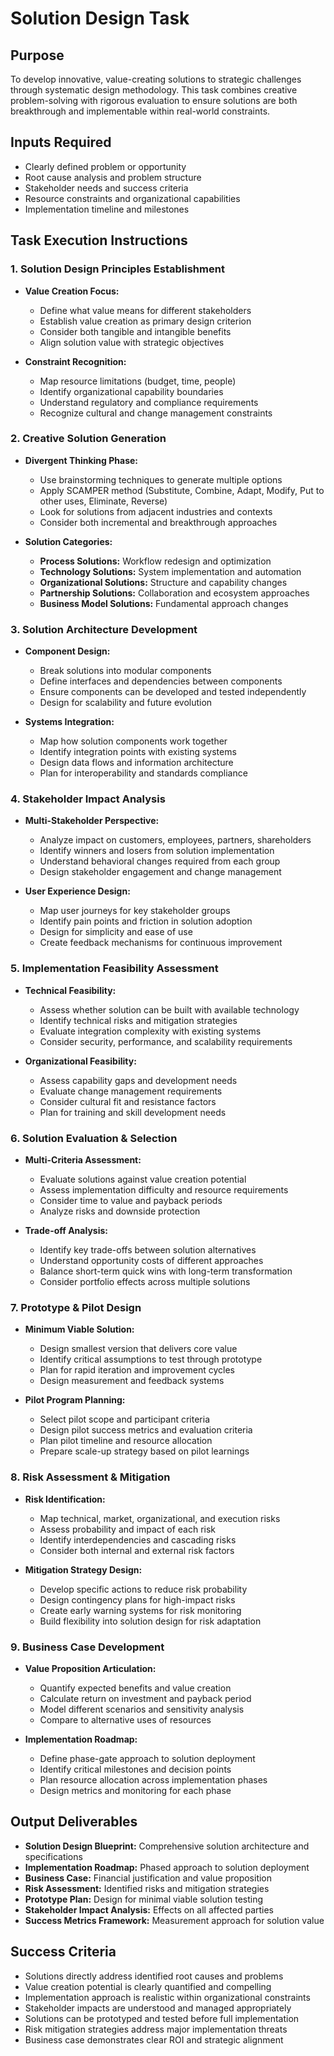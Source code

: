 # Solution Design Task

## Purpose

To develop innovative, value-creating solutions to strategic challenges through systematic design methodology. This task combines creative problem-solving with rigorous evaluation to ensure solutions are both breakthrough and implementable within real-world constraints.

## Inputs Required

- Clearly defined problem or opportunity
- Root cause analysis and problem structure
- Stakeholder needs and success criteria
- Resource constraints and organizational capabilities
- Implementation timeline and milestones

## Task Execution Instructions

### 1. Solution Design Principles Establishment

- **Value Creation Focus:**
  - Define what value means for different stakeholders
  - Establish value creation as primary design criterion
  - Consider both tangible and intangible benefits
  - Align solution value with strategic objectives

- **Constraint Recognition:**
  - Map resource limitations (budget, time, people)
  - Identify organizational capability boundaries
  - Understand regulatory and compliance requirements
  - Recognize cultural and change management constraints

### 2. Creative Solution Generation

- **Divergent Thinking Phase:**
  - Use brainstorming techniques to generate multiple options
  - Apply SCAMPER method (Substitute, Combine, Adapt, Modify, Put to other uses, Eliminate, Reverse)
  - Look for solutions from adjacent industries and contexts
  - Consider both incremental and breakthrough approaches

- **Solution Categories:**
  - **Process Solutions:** Workflow redesign and optimization
  - **Technology Solutions:** System implementation and automation
  - **Organizational Solutions:** Structure and capability changes
  - **Partnership Solutions:** Collaboration and ecosystem approaches
  - **Business Model Solutions:** Fundamental approach changes

### 3. Solution Architecture Development

- **Component Design:**
  - Break solutions into modular components
  - Define interfaces and dependencies between components
  - Ensure components can be developed and tested independently
  - Design for scalability and future evolution

- **Systems Integration:**
  - Map how solution components work together
  - Identify integration points with existing systems
  - Design data flows and information architecture
  - Plan for interoperability and standards compliance

### 4. Stakeholder Impact Analysis

- **Multi-Stakeholder Perspective:**
  - Analyze impact on customers, employees, partners, shareholders
  - Identify winners and losers from solution implementation
  - Understand behavioral changes required from each group
  - Design stakeholder engagement and change management

- **User Experience Design:**
  - Map user journeys for key stakeholder groups
  - Identify pain points and friction in solution adoption
  - Design for simplicity and ease of use
  - Create feedback mechanisms for continuous improvement

### 5. Implementation Feasibility Assessment

- **Technical Feasibility:**
  - Assess whether solution can be built with available technology
  - Identify technical risks and mitigation strategies
  - Evaluate integration complexity with existing systems
  - Consider security, performance, and scalability requirements

- **Organizational Feasibility:**
  - Assess capability gaps and development needs
  - Evaluate change management requirements
  - Consider cultural fit and resistance factors
  - Plan for training and skill development needs

### 6. Solution Evaluation & Selection

- **Multi-Criteria Assessment:**
  - Evaluate solutions against value creation potential
  - Assess implementation difficulty and resource requirements
  - Consider time to value and payback periods
  - Analyze risks and downside protection

- **Trade-off Analysis:**
  - Identify key trade-offs between solution alternatives
  - Understand opportunity costs of different approaches
  - Balance short-term quick wins with long-term transformation
  - Consider portfolio effects across multiple solutions

### 7. Prototype & Pilot Design

- **Minimum Viable Solution:**
  - Design smallest version that delivers core value
  - Identify critical assumptions to test through prototype
  - Plan for rapid iteration and improvement cycles
  - Design measurement and feedback systems

- **Pilot Program Planning:**
  - Select pilot scope and participant criteria
  - Design pilot success metrics and evaluation criteria
  - Plan pilot timeline and resource allocation
  - Prepare scale-up strategy based on pilot learnings

### 8. Risk Assessment & Mitigation

- **Risk Identification:**
  - Map technical, market, organizational, and execution risks
  - Assess probability and impact of each risk
  - Identify interdependencies and cascading risks
  - Consider both internal and external risk factors

- **Mitigation Strategy Design:**
  - Develop specific actions to reduce risk probability
  - Design contingency plans for high-impact risks
  - Create early warning systems for risk monitoring
  - Build flexibility into solution design for risk adaptation

### 9. Business Case Development

- **Value Proposition Articulation:**
  - Quantify expected benefits and value creation
  - Calculate return on investment and payback period
  - Model different scenarios and sensitivity analysis
  - Compare to alternative uses of resources

- **Implementation Roadmap:**
  - Define phase-gate approach to solution deployment
  - Identify critical milestones and decision points
  - Plan resource allocation across implementation phases
  - Design metrics and monitoring for each phase

## Output Deliverables

- **Solution Design Blueprint:** Comprehensive solution architecture and specifications
- **Implementation Roadmap:** Phased approach to solution deployment
- **Business Case:** Financial justification and value proposition
- **Risk Assessment:** Identified risks and mitigation strategies
- **Prototype Plan:** Design for minimal viable solution testing
- **Stakeholder Impact Analysis:** Effects on all affected parties
- **Success Metrics Framework:** Measurement approach for solution value

## Success Criteria

- Solutions directly address identified root causes and problems
- Value creation potential is clearly quantified and compelling
- Implementation approach is realistic within organizational constraints
- Stakeholder impacts are understood and managed appropriately
- Solutions can be prototyped and tested before full implementation
- Risk mitigation strategies address major implementation threats
- Business case demonstrates clear ROI and strategic alignment
